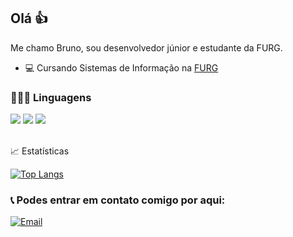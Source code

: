 ## Olá 👍

Me chamo Bruno, sou desenvolvedor júnior e estudante da FURG.

- 💻 Cursando Sistemas de Informação na [FURG](https://www.furg.br/)

### 👨🏻‍💻 Linguagens

<img src="https://img.shields.io/badge/javascript-%23323330.svg?style=for-the-badge&logo=javascript&logoColor=%23F7DF1E" />
<img src="https://img.shields.io/badge/python-3670A0?style=for-the-badge&logo=python&logoColor=ffdd54" />
<img src="https://img.shields.io/badge/C-00599C?style=for-the-badge&logo=c&logoColor=white" />

<br />
<br />

📈 Estatísticas

[![Top Langs](https://github-readme-stats.vercel.app/api/top-langs/?username=bixbite2&theme=dracula&layout=compact&card_width=445&custom_title=Linguagens+mais+usadas)](https://github.com/anuraghazra/github-readme-stats)

### 📞 Podes entrar em contato comigo por aqui:


[![Email](https://img.shields.io/badge/Gmail-D14836?style=for-the-badge&logo=gmail&logoColor=white)](mailto:bruno.santos164439@gmail.com)
